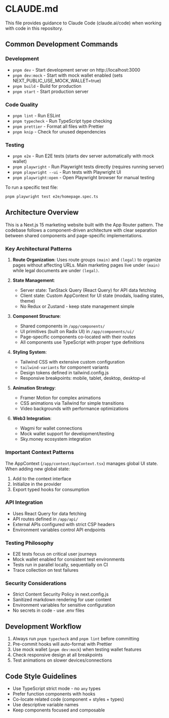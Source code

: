 # CLAUDE.md

This file provides guidance to Claude Code (claude.ai/code) when working with code in this repository.

## Common Development Commands

### Development

- `pnpm dev` - Start development server on http://localhost:3000
- `pnpm dev:mock` - Start with mock wallet enabled (sets NEXT_PUBLIC_USE_MOCK_WALLET=true)
- `pnpm build` - Build for production
- `pnpm start` - Start production server

### Code Quality

- `pnpm lint` - Run ESLint
- `pnpm typecheck` - Run TypeScript type checking
- `pnpm prettier` - Format all files with Prettier
- `pnpm knip` - Check for unused dependencies

### Testing

- `pnpm e2e` - Run E2E tests (starts dev server automatically with mock wallet)
- `pnpm playwright` - Run Playwright tests directly (requires running server)
- `pnpm playwright --ui` - Run tests with Playwright UI
- `pnpm playwright:open` - Open Playwright browser for manual testing

To run a specific test file:

```bash
pnpm playwright test e2e/homepage.spec.ts
```

## Architecture Overview

This is a Next.js 15 marketing website built with the App Router pattern. The codebase follows a component-driven architecture with clear separation between shared components and page-specific implementations.

### Key Architectural Patterns

1. **Route Organization**: Uses route groups `(main)` and `(legal)` to organize pages without affecting URLs. Main marketing pages live under `(main)` while legal documents are under `(legal)`.

2. **State Management**:

   - Server state: TanStack Query (React Query) for API data fetching
   - Client state: Custom AppContext for UI state (modals, loading states, theme)
   - No Redux or Zustand - keep state management simple

3. **Component Structure**:

   - Shared components in `/app/components/`
   - UI primitives (built on Radix UI) in `/app/components/ui/`
   - Page-specific components co-located with their routes
   - All components use TypeScript with proper type definitions

4. **Styling System**:

   - Tailwind CSS with extensive custom configuration
   - `tailwind-variants` for component variants
   - Design tokens defined in tailwind.config.js
   - Responsive breakpoints: mobile, tablet, desktop, desktop-xl

5. **Animation Strategy**:

   - Framer Motion for complex animations
   - CSS animations via Tailwind for simple transitions
   - Video backgrounds with performance optimizations

6. **Web3 Integration**:
   - Wagmi for wallet connections
   - Mock wallet support for development/testing
   - Sky.money ecosystem integration

### Important Context Patterns

The AppContext (`/app/context/AppContext.tsx`) manages global UI state. When adding new global state:

1. Add to the context interface
2. Initialize in the provider
3. Export typed hooks for consumption

### API Integration

- Uses React Query for data fetching
- API routes defined in `/app/api/`
- External APIs configured with strict CSP headers
- Environment variables control API endpoints

### Testing Philosophy

- E2E tests focus on critical user journeys
- Mock wallet enabled for consistent test environments
- Tests run in parallel locally, sequentially on CI
- Trace collection on test failures

### Security Considerations

- Strict Content Security Policy in next.config.js
- Sanitized markdown rendering for user content
- Environment variables for sensitive configuration
- No secrets in code - use .env files

## Development Workflow

1. Always run `pnpm typecheck` and `pnpm lint` before committing
2. Pre-commit hooks will auto-format with Prettier
3. Use mock wallet (`pnpm dev:mock`) when testing wallet features
4. Check responsive design at all breakpoints
5. Test animations on slower devices/connections

## Code Style Guidelines

- Use TypeScript strict mode - no `any` types
- Prefer function components with hooks
- Co-locate related code (component + styles + types)
- Use descriptive variable names
- Keep components focused and composable
